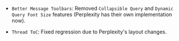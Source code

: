 <items-block data-variant="change">

- `Better Message Toolbars`: Removed `Collapsible Query` and `Dynamic Query Font Size` features (Perplexity has their own implementation now).

</items-block>

<items-block data-variant="bug-fix">

- `Thread ToC`: Fixed regression due to Perplexity's layout changes.

</items-block>

